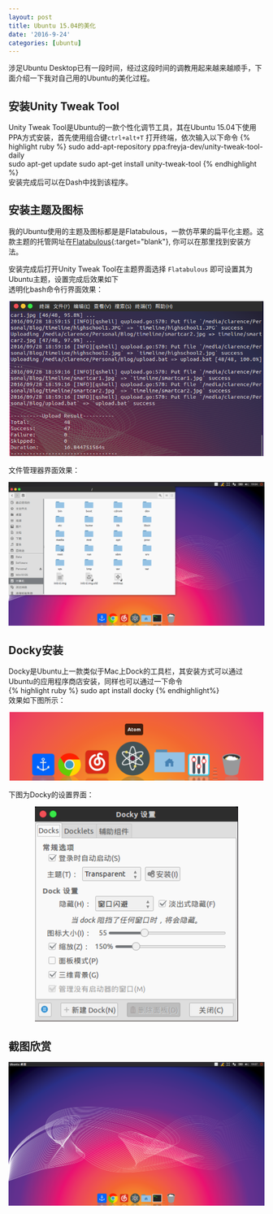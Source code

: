 ```yaml
---
layout: post
title: Ubuntu 15.04的美化
date: '2016-9-24'
categories: [ubuntu]
---
```


涉足Ubuntu Desktop已有一段时间，经过这段时间的调教用起来越来越顺手，下面介绍一下我对自己用的Ubuntu的美化过程。  

## 安装Unity Tweak Tool
Unity Tweak Tool是Ubuntu的一款个性化调节工具，其在Ubuntu 15.04下使用PPA方式安装，首先使用组合键`ctrl+alt+T`
打开终端，依次输入以下命令
{% highlight ruby %}
sudo add-apt-repository ppa:freyja-dev/unity-tweak-tool-daily  
sudo apt-get update
sudo apt-get install unity-tweak-tool
{% endhighlight %}  
安装完成后可以在Dash中找到该程序。

## 安装主题及图标  
我的Ubuntu使用的主题及图标都是是Flatabulous，一款仿苹果的扁平化主题。这款主题的托管网址在[Flatabulous](https://github.com/anmoljagetia/Flatabulous){:target="blank"}, 你可以在那里找到安装方法。  

安装完成后打开Unity Tweak Tool在主题界面选择 `Flatabulous` 即可设置其为Ubuntu主题，设置完成后效果如下  
透明化bash命令行界面效果：

<div class="image-wrapper" style="text-align: center">
  <img src="../assets/post/2016-09-24/bash.png" width="500px">
</div>  

文件管理器界面效果：  

<div class="image-wrapper" style="text-align: center">
  <img src="../assets/post/2016-09-24/explorer.png" width="700px">
</div>

## Docky安装  
Docky是Ubuntu上一款类似于Mac上Dock的工具栏，其安装方式可以通过Ubuntu的应用程序商店安装，同样也可以通过一下命令  
{% highlight ruby %}
sudo apt install docky
{% endhighlight%}  
效果如下图所示：

<div class="image-wrapper" style="text-align: center">
  <img src="../assets/post/2016-09-24/dock1.png" width="500px">
</div>

下图为Docky的设置界面：  

<div class="image-wrapper" style="text-align: center">
  <img src="../assets/post/2016-09-24/dock-settings.png" width="400px">
</div>

## 截图欣赏  

<div class="image-wrapper" style="text-align: center">
  <img src="../assets/post/2016-09-24/desktop.png" width="700px">
</div>
